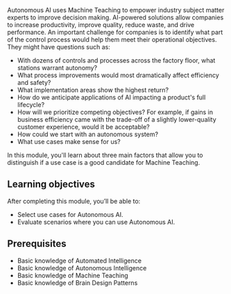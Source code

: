 Autonomous AI uses Machine Teaching to empower industry subject matter experts to improve decision making. AI-powered solutions allow companies to increase productivity, improve quality, reduce waste, and drive performance. An important challenge for companies is to identify what part of the control process would help them meet their operational objectives. They might have questions such as:

- With dozens of controls and processes across the factory floor, what stations warrant autonomy?
- What process improvements would most dramatically affect efficiency and safety?
- What implementation areas show the highest return?
- How do we anticipate applications of AI impacting a product's full lifecycle?
- How will we prioritize competing objectives? For example, if gains in business efficiency came with the trade-off of a slightly lower-quality customer experience, would it be acceptable?
- How could we start with an autonomous system?
- What use cases make sense for us?

In this module, you'll learn about three main factors that allow you to distinguish if a use case is a good candidate for Machine Teaching.

## Learning objectives

After completing this module, you’ll be able to:

- Select use cases for Autonomous AI.
- Evaluate scenarios where you can use Autonomous AI.

## Prerequisites

- Basic knowledge of Automated Intelligence
- Basic knowledge of Autonomous Intelligence
- Basic knowledge of Machine Teaching
- Basic knowledge of Brain Design Patterns
